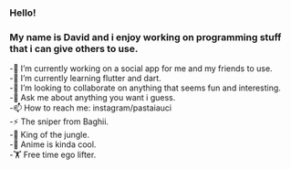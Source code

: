 ### Hello!
### My name is David and i enjoy working on programming stuff that i can give others to use.

-🔭 I’m currently working on a social app for me and my friends to use.\
-🌱 I’m currently learning flutter and dart.\
-👯 I’m looking to collaborate on anything that seems fun and interesting.\
-💬 Ask me about anything  you want i guess.\
-📫 How to reach me: instagram/pastaiauci\
-⚡ The sniper from Baghii.\
-🌴 King of the jungle.\
-🍡 Anime is kinda cool.\
-🏋️ Free time ego lifter.

